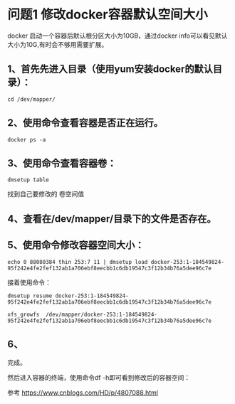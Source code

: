 # 问题1  修改docker容器默认空间大小

docker 启动一个容器后默认根分区大小为10GB，通过docker info可以看见默认大小为10G,有时会不够用需要扩展。

## 1、首先先进入目录（使用yum安装docker的默认目录）：
```
cd /dev/mapper/
```
## 2、使用命令查看容器是否正在运行。
```
docker ps -a
```
## 3、使用命令查看容器卷：
```
dmsetup table
```
找到自己要修改的 卷空间值

## 4、查看在/dev/mapper/目录下的文件是否存在。

## 5、使用命令修改容器空间大小：
```
echo 0 88080384 thin 253:7 11 | dmsetup load docker-253:1-184549824-95f242e4fe2fef132ab1a706ebf8eecbb1c6db19547c3f12b34b76a5dee96c7e
```
接着使用命令：
```
dmsetup resume docker-253:1-184549824-95f242e4fe2fef132ab1a706ebf8eecbb1c6db19547c3f12b34b76a5dee96c7e

xfs_growfs  /dev/mapper/docker-253:1-184549824-95f242e4fe2fef132ab1a706ebf8eecbb1c6db19547c3f12b34b76a5dee96c7e
```
## 6、

完成。

然后进入容器的终端，使用命令df -h即可看到修改后的容器空间：



参考  https://www.cnblogs.com/HD/p/4807088.html